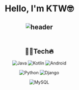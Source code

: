 <!--
**dttmm/dttmm** is a ✨ _special_ ✨ repository because its `README.md` (this file) appears on your GitHub profile.

Here are some ideas to get you started:

- 🔭 I’m currently working on ...
- 🌱 I’m currently learning ...
- 👯 I’m looking to collaborate on ...
- 🤔 I’m looking for help with ...
- 💬 Ask me about ...
- 📫 How to reach me: ...
- 😄 Pronouns: ...
- ⚡ Fun fact: ...
-->
<div align="center">

# Hello, I'm KTW🤓

![header](https://capsule-render.vercel.app/api?type=waving&color=timeGradient&height=200&section=header&text=웅이%20&fontSize=90&rotate=5&fontAlignY=30&fontAlign=85)
<br></br>
---


## 👨‍💻Tech🔥

![Java](https://img.shields.io/badge/Java-007396?style=platic&logo=Java&logoColor=white) ![Kotlin](https://img.shields.io/badge/Kotlin-7F52FF?style=platic&logo=Kotlin&logoColor=white) ![Android](https://img.shields.io/badge/Android-3DDC84?style=platic&logo=Android&logoColor=white)

![Python](https://img.shields.io/badge/Python-3776AB?style=platic&logo=Python&logoColor=white) ![Django](https://img.shields.io/badge/Django-092E20?style=platic&logo=Django&logoColor=white)

![MySQL](https://img.shields.io/badge/MySQL-4479A1?style=platic&logo=MySQL&logoColor=white)

</div>
